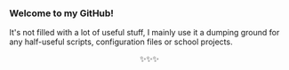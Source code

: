 ### Welcome to my GitHub!

It's not filled with a lot of useful stuff, I mainly use it a dumping ground for any half-useful scripts, configuration files or school projects.

<p align="center"> 
  ✨✨✨
 </p>

<!--
**VintageCake/vintagecake** is a ✨ _special_ ✨ repository because its `README.md` (this file) appears on your GitHub profile.

Here are some ideas to get you started:

- 🔭 I’m currently working on ...
- 🌱 I’m currently learning ...
- 👯 I’m looking to collaborate on ...
- 🤔 I’m looking for help with ...
- 💬 Ask me about ...
- 📫 How to reach me: ...
- 😄 Pronouns: ...
- ⚡ Fun fact: ...
-->
